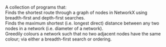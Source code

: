A collection of programs that:\
Finds the shortest route through a graph of nodes in NetworkX using breadth-first and depth-first searches.\
Finds the maximum shortest (i.e. longest direct) distance between any two nodes in a network (i.e. diameter of a network).\
Greedily colours a network such that no two adjacent nodes have the same colour; via either a breadth-first search or ordering.
